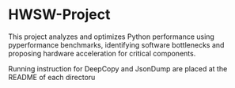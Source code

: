 # HWSW-Project
This project analyzes and optimizes Python performance using pyperformance benchmarks, identifying software bottlenecks and proposing hardware acceleration for critical components.

Running instruction for DeepCopy and JsonDump are placed at the README of each directoru
